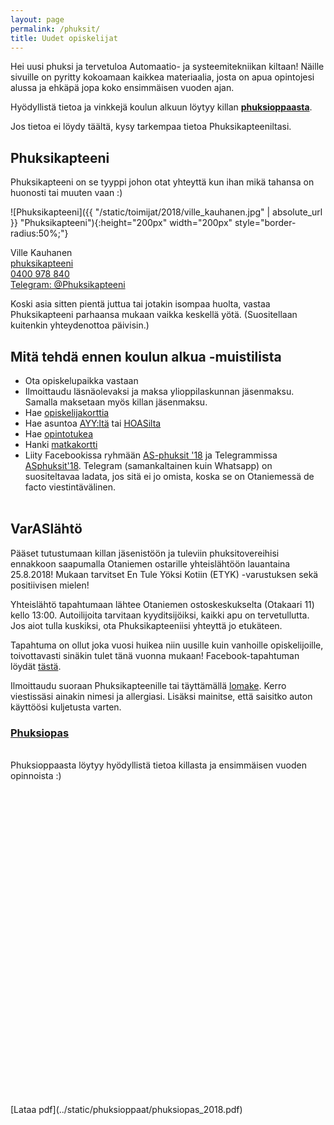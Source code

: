 ```yaml
---
layout: page
permalink: /phuksit/
title: Uudet opiskelijat
---
```

Hei uusi phuksi ja tervetuloa Automaatio- ja systeemitekniikan kiltaan! Näille sivuille on pyritty kokoamaan kaikkea materiaalia, josta on apua opintojesi alussa ja ehkäpä jopa koko ensimmäisen vuoden ajan.

Hyödyllistä tietoa ja vinkkejä koulun alkuun löytyy killan **[phuksioppaasta](../static/phuksioppaat/phuksiopas_2018.pdf)**.

Jos tietoa ei löydy täältä, kysy tarkempaa tietoa Phuksikapteeniltasi. 

## Phuksikapteeni
Phuksikapteeni on se tyyppi johon otat yhteyttä kun ihan mikä tahansa on huonosti tai muuten vaan :)

![Phuksikapteeni]({{ "/static/toimijat/2018/ville_kauhanen.jpg" | absolute_url }} "Phuksikapteeni"){:height="200px" width="200px" style="border-radius:50%;"}

Ville Kauhanen<br>
[phuksikapteeni](mailto:phuksikapteeni@POISTAas.fi)<br>
[0400 978 840](tel://0400978840)<br>
[Telegram: @Phuksikapteeni](https://telegram.me/Phuksikapteeni)

Koski asia sitten pientä juttua tai jotakin isompaa huolta, vastaa Phuksikapteeni parhaansa mukaan vaikka keskellä yötä. (Suositellaan kuitenkin yhteydenottoa päivisin.)

## Mitä tehdä ennen koulun alkua -muistilista

* Ota opiskelupaikka vastaan
* Ilmoittaudu läsnäolevaksi ja maksa ylioppilaskunnan jäsenmaksu. Samalla maksetaan myös killan jäsenmaksu.
* Hae [opiskelijakorttia](https://www.frank.fi/opiskelijakortti/)
* Hae asuntoa [AYY:ltä](https://domo.ayy.fi) tai [HOASilta](http://www.hoas.fi)
* Hae [opintotukea](http://www.kela.fi/opintotuki)
* Hanki [matkakortti](https://www.hsl.fi/liput-ja-hinnat/matkakortti)
* Liity Facebookissa ryhmään [AS-phuksit '18](https://www.facebook.com/groups/asphuksit18/) ja Telegrammissa [ASphuksit'18](https://t.me/joinchat/BzywAEMcPHSQZiUICtfrUg). Telegram (samankaltainen kuin Whatsapp) on suositeltavaa ladata, jos sitä ei jo omista, koska se on Otaniemessä de facto viestintävälinen.
<br><br>

## VarASlähtö

Pääset tutustumaan killan jäsenistöön ja tuleviin phuksitovereihisi ennakkoon saapumalla Otaniemen ostarille yhteislähtöön lauantaina 25.8.2018! Mukaan tarvitset En Tule Yöksi Kotiin (ETYK) -varustuksen sekä positiivisen mielen!

Yhteislähtö tapahtumaan lähtee Otaniemen ostoskeskukselta (Otakaari 11) kello 13:00. Autoilijoita tarvitaan kyyditsijöiksi, kaikki apu on tervetullutta. Jos aiot tulla kuskiksi, ota Phuksikapteeniisi yhteyttä jo etukäteen.

Tapahtuma on ollut joka vuosi huikea niin uusille kuin vanhoille opiskelijoille, toivottavasti sinäkin tulet tänä vuonna mukaan! Facebook-tapahtuman löydät [tästä](https://www.facebook.com/events/225300538259517/).

Ilmoittaudu suoraan Phuksikapteenille tai täyttämällä [lomake](https://docs.google.com/forms/d/e/1FAIpQLSeuvZhblkbIQVk8vMvC9uP-ZyftsHBAorykfl3wnZfmvmYaJw/viewform?usp=sf_link). Kerro viestissäsi ainakin nimesi ja allergiasi. Lisäksi mainitse, että saisitko auton käyttöösi kuljetusta varten.


### [Phuksiopas](../static/phuksioppaat/phuksiopas_2018.pdf)
<br>
Phuksioppaasta löytyy hyödyllistä tietoa killasta ja ensimmäisen vuoden opinnoista :) 
<br>
<div data-configid="33680237/62153820" style="width:100%; height:500px;" class="issuuembed"></div>
<script type="text/javascript" src="//e.issuu.com/embed.js" async="true"></script>
<br>
[Lataa pdf](../static/phuksioppaat/phuksiopas_2018.pdf)
